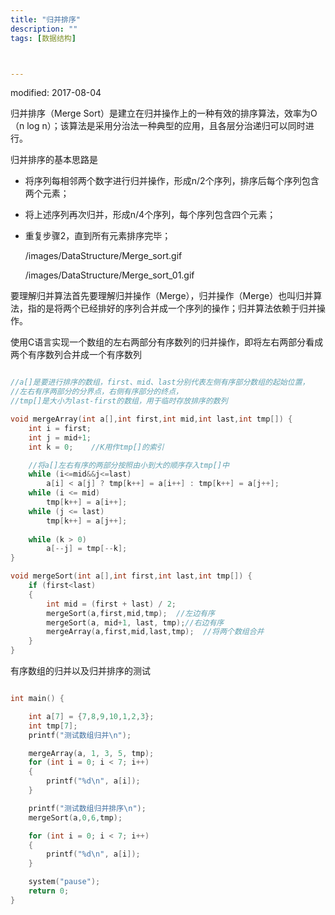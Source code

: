 ```yaml
---
title: "归并排序"
description: ""
tags: [数据结构]



---
```

modified: 2017-08-04

归并排序（Merge Sort）是建立在归并操作上的一种有效的排序算法，效率为O（n log n）；该算法是采用分治法一种典型的应用，且各层分治递归可以同时进行。

归并排序的基本思路是

* 将序列每相邻两个数字进行归并操作，形成n/2个序列，排序后每个序列包含两个元素；
* 将上述序列再次归并，形成n/4个序列，每个序列包含四个元素；
* 重复步骤2，直到所有元素排序完毕；


	/images/DataStructure/Merge_sort.gif



	/images/DataStructure/Merge_sort_01.gif



要理解归并算法首先要理解归并操作（Merge），归并操作（Merge）也叫归并算法，指的是将两个已经排好的序列合并成一个序列的操作；归并算法依赖于归并操作。

使用C语言实现一个数组的左右两部分有序数列的归并操作，即将左右两部分看成两个有序数列合并成一个有序数列


```c

//a[]是要进行排序的数组，first、mid、last分别代表左侧有序部分数组的起始位置，
//左右有序两部分的分界点，右侧有序部分的终点，
//tmp[]是大小为last-first的数组，用于临时存放排序的数列

void mergeArray(int a[],int first,int mid,int last,int tmp[]) {
	int i = first;
	int j = mid+1;
	int k = 0;    //K用作tmp[]的索引

    //将a[]左右有序的两部分按照由小到大的顺序存入tmp[]中
	while (i<=mid&&j<=last)
		a[i] < a[j] ? tmp[k++] = a[i++] : tmp[k++] = a[j++];
	while (i <= mid)
		tmp[k++] = a[i++];
	while (j <= last)
		tmp[k++] = a[j++];
   
	while (k > 0)
		a[--j] = tmp[--k];
}
```


```c
void mergeSort(int a[],int first,int last,int tmp[]) {
	if (first<last)
	{
		int mid = (first + last) / 2;
		mergeSort(a,first,mid,tmp);  //左边有序
		mergeSort(a, mid+1, last, tmp);//右边有序
		mergeArray(a,first,mid,last,tmp);  //将两个数组合并
	}
}

````
有序数组的归并以及归并排序的测试

```c

int main() {

	int a[7] = {7,8,9,10,1,2,3};
	int tmp[7];
	printf("测试数组归并\n");

	mergeArray(a, 1, 3, 5, tmp);
	for (int i = 0; i < 7; i++)
	{
		printf("%d\n", a[i]);
	}

	printf("测试数组归并排序\n");
	mergeSort(a,0,6,tmp);

	for (int i = 0; i < 7; i++)
	{
		printf("%d\n", a[i]);
	}

	system("pause");
	return 0;
}

```
